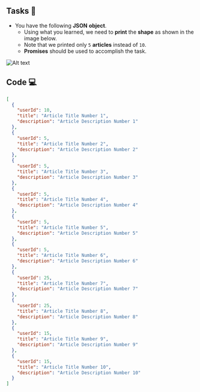 ## Tasks 🎯

- You have the following **JSON** **object**.
  - Using what you learned, we need to **print** the **shape** as shown in the image below.
  - Note that we printed only `5` **articles** instead of `10`.
  - **Promises** should be used to accomplish the task.

![Alt text](https://i.imgur.com/kH4ZZM1.png)

## Code 💻

```json
[
  {
    "userId": 10,
    "title": "Article Title Number 1",
    "description": "Article Description Number 1"
  },
  {
    "userId": 5,
    "title": "Article Title Number 2",
    "description": "Article Description Number 2"
  },
  {
    "userId": 5,
    "title": "Article Title Number 3",
    "description": "Article Description Number 3"
  },
  {
    "userId": 5,
    "title": "Article Title Number 4",
    "description": "Article Description Number 4"
  },
  {
    "userId": 5,
    "title": "Article Title Number 5",
    "description": "Article Description Number 5"
  },
  {
    "userId": 5,
    "title": "Article Title Number 6",
    "description": "Article Description Number 6"
  },
  {
    "userId": 25,
    "title": "Article Title Number 7",
    "description": "Article Description Number 7"
  },
  {
    "userId": 25,
    "title": "Article Title Number 8",
    "description": "Article Description Number 8"
  },
  {
    "userId": 15,
    "title": "Article Title Number 9",
    "description": "Article Description Number 9"
  },
  {
    "userId": 15,
    "title": "Article Title Number 10",
    "description": "Article Description Number 10"
  }
]
```
